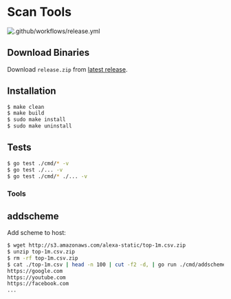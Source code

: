 # Scan Tools

![.github/workflows/release.yml](https://github.com/tz4678/scan-tools/workflows/.github/workflows/release.yml/badge.svg)

## Download Binaries

Download `release.zip` from [latest release](https://github.com/tz4678/scan-tools/releases/latest).

## Installation

```zsh
$ make clean
$ make build
$ sudo make install
$ sudo make uninstall
```

## Tests

```zsh
$ go test ./cmd/* -v
$ go test ./... -v
$ go test ./cmd/* ./... -v
```

### Tools

## addscheme

Add scheme to host:

```zsh
$ wget http://s3.amazonaws.com/alexa-static/top-1m.csv.zip
$ unzip top-1m.csv.zip
$ rm -rf top-1m.csv.zip
$ cat ./top-1m.csv | head -n 100 | cut -f2 -d, | go run ./cmd/addscheme
https://google.com
https://youtube.com
https://facebook.com
...
```
